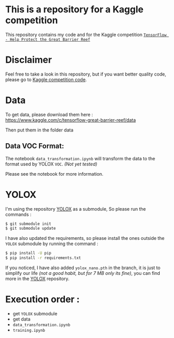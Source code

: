 # This is a repository for a Kaggle competition

This repository contains my code and for the Kaggle competition [`TensorFlow - Help Protect the Great Barrier Reef`](https://www.kaggle.com/c/tensorflow-great-barrier-reef/overview) 

# Disclaimer
Feel free to take a look in this repository, but if you want better quality code, please go to [Kaggle competition code](https://www.kaggle.com/c/tensorflow-great-barrier-reef/code).

# Data

To get data, please download them here : https://www.kaggle.com/c/tensorflow-great-barrier-reef/data 

Then put them in the folder data

## Data VOC Format:
The notebook `data_transformation.ipynb` will transform the data to the format used by YOLOX `VOC`. *(Not yet tested)*

Please see the notebook for more information.

# YOLOX

I'm using the repository [YOLOX](https://github.com/Megvii-BaseDetection/YOLOX.git) as a submodule, So please run the commands :
```bash
$ git submodule init
$ git submodule update
```
I have also updated the requirements, so please install the ones outside the `YOLOX` submodule by running the command :
``` bash
$ pip install -U pip
$ pip install -r requirements.txt
```
If you noticed, I have also added `yolox_nano.pth` in the branch, it is just to simplify our life *(not a good habit, but for 7 MB only its fine)*, you can find more in the [YOLOX](https://github.com/Megvii-BaseDetection/YOLOX.git) repository.

# Execution order :
- get `YOLOX` submodule	
- get data
- `data_transformation.ipynb`
- `training.ipynb`

